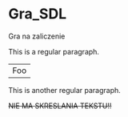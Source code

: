Gra_SDL
=======

Gra na zaliczenie

This is a regular paragraph.

<table>
    <tr>
        <td>Foo</td>
    </tr>
</table>

This is another regular paragraph.


~~NIE MA SKRESLANIA TEKSTU!!~~
